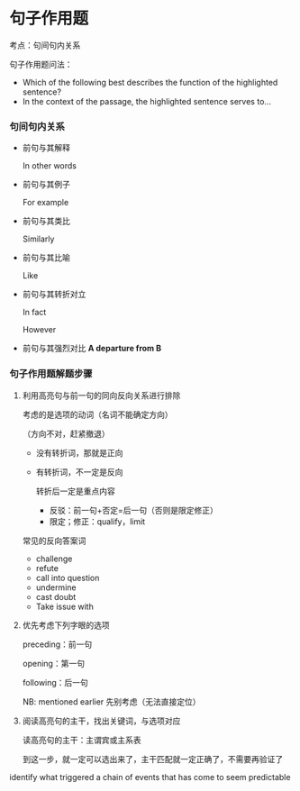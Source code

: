 # 句子作用题

考点：句间句内关系

句子作用题问法：

- Which of the following best describes the function of the highlighted sentence?
- In the context of the passage, the highlighted sentence serves to…

### 句间句内关系

- 前句与其解释

  In other words

- 前句与其例子

  For example

- 前句与其类比

  Similarly

- 前句与其比喻

  Like

- 前句与其转折对立

  In fact

  However

- 前句与其强烈对比
  **A departure from B**

### 句子作用题解题步骤

1. 利用高亮句与前一句的同向反向关系进行排除

   考虑的是选项的动词（名词不能确定方向）

   （方向不对，赶紧撤退）

   - 没有转折词，那就是正向

   - 有转折词，不一定是反向

     转折后一定是重点内容

     - 反驳：前一句+否定=后一句（否则是限定修正）
     - 限定；修正：qualify，limit

   常见的反向答案词

   - challenge
   - refute
   - call into question
   - undermine
   - cast doubt
   - Take issue with

2. 优先考虑下列字眼的选项

   preceding：前一句

   opening：第一句

   following：后一句

   NB: mentioned earlier 先别考虑（无法直接定位）

3. 阅读高亮句的主干，找出关键词，与选项对应

   读高亮句的主干：主谓宾或主系表

   到这一步，就一定可以选出来了，主干匹配就一定正确了，不需要再验证了

identify what triggered a chain of events that has come to seem predictable
